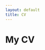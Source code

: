 ```yaml
---
layout: default
title: CV
---
```


# My CV
<object data="/blog/cv/resume.pdf" width="1000" height="1000" type='application/pdf'/>
